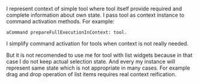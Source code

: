 I represent context of simple tool where tool itself provide required and complete information about own state.
I pass tool as context instance to command activation methods. For example:

	aCommand prepareFullExecutionInContext: tool.
	
I simplify command activation for tools when context is not really needed.

But it is not recomended to use me for tool with list widgets because in that case I do not keep actual selection state. And every my instance will represent same state which is not appropriate in many cases. For example drag and drop operation of list items requires real context reification.